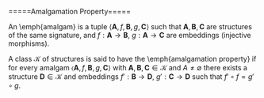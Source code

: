 =====Amalgamation Property=====

An \emph{amalgam} is a tuple 
$\langle \mathbf{A},f,\mathbf{B},g,\mathbf{C}\rangle$ such that 
$\mathbf{A},\mathbf{B},\mathbf{C}$ are structures of the same 
signature, and $f:\mathbf{A}\to\mathbf{B}$, $g:\mathbf{A}\to\mathbf{C}$
are embeddings (injective morphisms).

A class $\mathcal{K}$ of structures is said to have the
\emph{amalgamation property} if for every amalgam $\langle \mathbf{A},f,\mathbf{B},g,\mathbf{C}\rangle$ with 
$\mathbf{A},\mathbf{B},\mathbf{C}\in\mathcal{K}$ and $A\neq\emptyset$
there exists a structure $\mathbf{D}\in\mathcal{K}$ and embeddings 
$f ':\mathbf{B}\to\mathbf{D}$, $g':\mathbf{C}\to\mathbf{D}$ such that
$f '\circ f=g'\circ g$.
